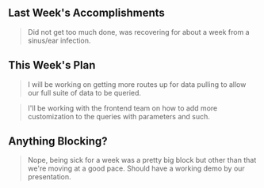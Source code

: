 ## Last Week's Accomplishments

> Did not get too much done, was recovering for about a week from a sinus/ear infection.

## This Week's Plan

> I will be working on getting more routes up for data pulling to allow our full suite of data to be queried.

> I'll be working with the frontend team on how to add more customization to the queries with parameters and such.

## Anything Blocking?

> Nope, being sick for a week was a pretty big block but other than that we're moving at a good pace. Should have a working demo by our presentation.